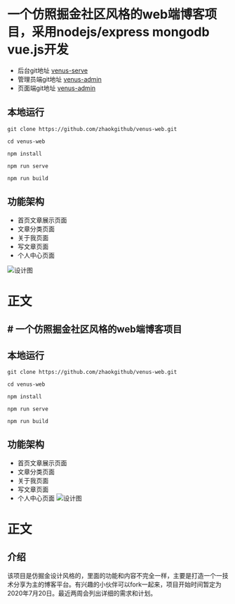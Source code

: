 # 一个仿照掘金社区风格的web端博客项目，采用nodejs/express mongodb vue.js开发
* 后台git地址 [venus-serve](https://github.com/zhaokgithub/venus-serve.git)
* 管理员端git地址 [venus-admin](https://github.com/zhaokgithub/venus-admin.git)
* 页面端git地址 [venus-admin](https://github.com/zhaokgithub/venus-web.git)
## 本地运行

   ```
   git clone https://github.com/zhaokgithub/venus-web.git

   cd venus-web

   npm install

   npm run serve

   npm run build
   ```
## 功能架构
   * 首页文章展示页面
   * 文章分类页面
   * 关于我页面
   * 写文章页面
   * 个人中心页面
   
   
   ![设计图](https://github.com/zhaokgithub/vue-blog/blob/master/web/static/img/designer-web.PNG)
# 正文
  ## # 一个仿照掘金社区风格的web端博客项目

## 本地运行

   ```
   git clone https://github.com/zhaokgithub/venus-web.git

   cd venus-web

   npm install

   npm run serve

   npm run build
   ```
## 功能架构
   * 首页文章展示页面
   * 文章分类页面
   * 关于我页面
   * 写文章页面
   * 个人中心页面
   ![设计图](https://github.com/zhaokgithub/vue-blog/blob/master/web/static/img/designer-web.PNG)
# 正文
  ## 介绍
  该项目是仿掘金设计风格的，里面的功能和内容不完全一样，主要是打造一个一技术分享为主的博客平台。有兴趣的小伙伴可以fork一起来，项目开始时间暂定为2020年7月20日。最近两周会列出详细的需求和计划。

